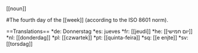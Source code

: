 [[noun]]

#The fourth day of the [[week]] (according to the ISO 8601 norm).

==Translations==
*de: Donnerstag
*es: jueves
*fr: [[jeudi]]
*he: [[יום חמישי]]
*nl: [[donderdag]]
*pl: [[czwartek]]
*pt: [[quinta-feira]]
*sq: [[e enjte]]
*sv: [[torsdag]]